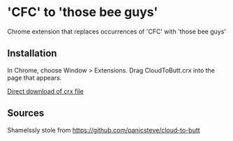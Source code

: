 'CFC' to 'those bee guys'
=============

Chrome extension that replaces occurrences of 'CFC' with 'those bee guys'

Installation
------------

In Chrome, choose Window > Extensions.  Drag CloudToButt.crx into the page that appears.

[Direct download of crx file](https://github.com/maraaaa/cfc-to-those-bee-guys/blob/master/cfc-to-those-bee-guys.crx?raw=true)

Sources
------------
Shamelssly stole from https://github.com/panicsteve/cloud-to-butt
